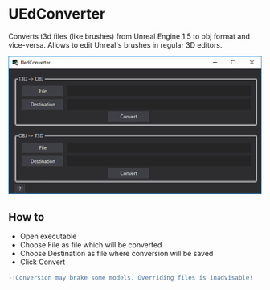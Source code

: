 # UEdConverter

Converts t3d files (like brushes) from Unreal Engine 1.5 to obj format and vice-versa. Allows to edit Unreal's brushes in regular 3D editors.

<img alt="preview" src="./preview.png">

## How to
 - Open executable
 - Choose File as file which will be converted
 - Choose Destination as file where conversion will be saved
 - Click Convert

```diff
-!Conversion may brake some models. Overriding files is inadvisable!
```
